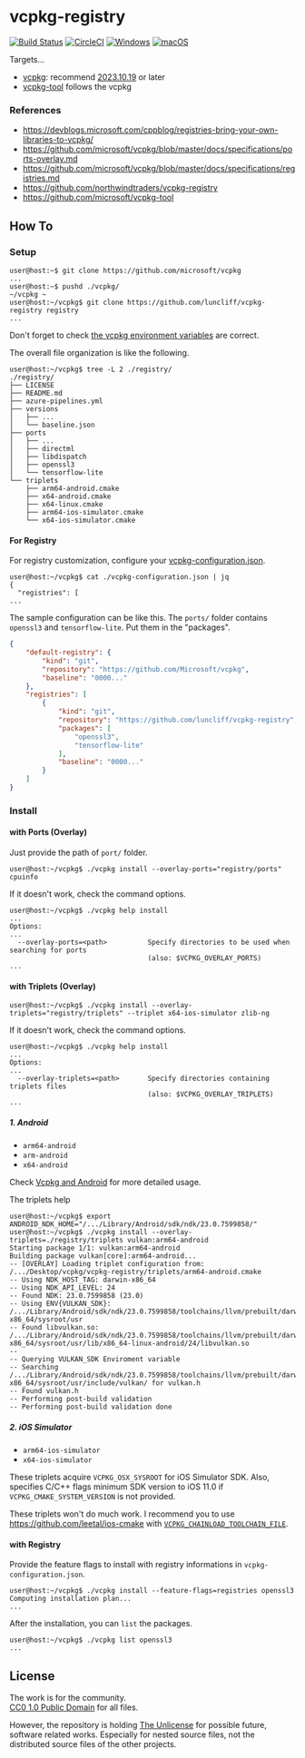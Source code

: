 # vcpkg-registry

[![Build Status](https://dev.azure.com/luncliff/personal/_apis/build/status/luncliff.vcpkg-registry?branchName=main)](https://dev.azure.com/luncliff/personal/_build/latest?definitionId=52&branchName=main)
[![CircleCI](https://dl.circleci.com/status-badge/img/gh/luncliff/vcpkg-registry/tree/main.svg?style=shield)](https://dl.circleci.com/status-badge/redirect/gh/luncliff/vcpkg-registry/tree/main)
[![Windows](https://github.com/luncliff/vcpkg-registry/actions/workflows/build-windows.yml/badge.svg?branch=main)](https://github.com/luncliff/vcpkg-registry/actions/workflows/build-windows.yml)
[![macOS](https://github.com/luncliff/vcpkg-registry/actions/workflows/build-macos.yml/badge.svg?branch=main)](https://github.com/luncliff/vcpkg-registry/actions/workflows/build-macos.yml)

Targets...

* [vcpkg](https://github.com/microsoft/vcpkg): recommend [2023.10.19](https://github.com/microsoft/vcpkg/releases/tag/2023.10.19) or later
* [vcpkg-tool](https://github.com/microsoft/vcpkg-tool) follows the vcpkg

### References

* https://devblogs.microsoft.com/cppblog/registries-bring-your-own-libraries-to-vcpkg/
* https://github.com/microsoft/vcpkg/blob/master/docs/specifications/ports-overlay.md
* https://github.com/microsoft/vcpkg/blob/master/docs/specifications/registries.md
* https://github.com/northwindtraders/vcpkg-registry
* https://github.com/microsoft/vcpkg-tool

## How To

### Setup

```console
user@host:~$ git clone https://github.com/microsoft/vcpkg
...
user@host:~$ pushd ./vcpkg/
~/vcpkg ~
user@host:~/vcpkg$ git clone https://github.com/luncliff/vcpkg-registry registry
...
```

Don't forget to check [the vcpkg environment variables](https://github.com/microsoft/vcpkg/blob/master/docs/users/config-environment.md) are correct.

The overall file organization is like the following.

```console
user@host:~/vcpkg$ tree -L 2 ./registry/
./registry/
├── LICENSE
├── README.md
├── azure-pipelines.yml
├── versions
│   ├── ...
│   └── baseline.json
├── ports
│   ├── ...
│   ├── directml
│   ├── libdispatch
│   ├── openssl3
│   └── tensorflow-lite
└── triplets
    ├── arm64-android.cmake
    ├── x64-android.cmake
    ├── x64-linux.cmake
    ├── arm64-ios-simulator.cmake
    └── x64-ios-simulator.cmake
```

#### For Registry

For registry customization, configure your [vcpkg-configuration.json](https://github.com/microsoft/vcpkg/blob/master/docs/specifications/registries.md).

```console
user@host:~/vcpkg$ cat ./vcpkg-configuration.json | jq
{
  "registries": [
...
```

The sample configuration can be like this.
The `ports/` folder contains `openssl3` and `tensorflow-lite`. Put them in the "packages".

```json
{
    "default-registry": {
        "kind": "git",
        "repository": "https://github.com/Microsoft/vcpkg",
        "baseline": "0000..."
    },
    "registries": [
        {
            "kind": "git",
            "repository": "https://github.com/luncliff/vcpkg-registry",
            "packages": [
                "openssl3",
                "tensorflow-lite"
            ],
            "baseline": "0000..."
        }
    ]
}
```

### Install

#### with Ports (Overlay)

Just provide the path of `port/` folder. 

```console
user@host:~/vcpkg$ ./vcpkg install --overlay-ports="registry/ports" cpuinfo
```

If it doesn't work, check the command options.

```console
user@host:~/vcpkg$ ./vcpkg help install
...
Options:
...
  --overlay-ports=<path>          Specify directories to be used when searching for ports
                                  (also: $VCPKG_OVERLAY_PORTS)
...
```

#### with Triplets (Overlay)

```console
user@host:~/vcpkg$ ./vcpkg install --overlay-triplets="registry/triplets" --triplet x64-ios-simulator zlib-ng
```

If it doesn't work, check the command options.

```console
user@host:~/vcpkg$ ./vcpkg help install
...
Options:
...
  --overlay-triplets=<path>       Specify directories containing triplets files
                                  (also: $VCPKG_OVERLAY_TRIPLETS)
...
```

##### 1. Android

* `arm64-android`
* `arm-android`
* `x64-android`

Check [Vcpkg and Android](https://github.com/microsoft/vcpkg/blob/master/docs/users/android.md) for more detailed usage.

The triplets help 
```console
user@host:~/vcpkg$ export ANDROID_NDK_HOME="/.../Library/Android/sdk/ndk/23.0.7599858/"
user@host:~/vcpkg$ ./vcpkg install --overlay-triplets=./registry/triplets vulkan:arm64-android
Starting package 1/1: vulkan:arm64-android
Building package vulkan[core]:arm64-android...
-- [OVERLAY] Loading triplet configuration from: /.../Desktop/vcpkg/vcpkg-registry/triplets/arm64-android.cmake
-- Using NDK_HOST_TAG: darwin-x86_64
-- Using NDK_API_LEVEL: 24
-- Found NDK: 23.0.7599858 (23.0)
-- Using ENV{VULKAN_SDK}: /.../Library/Android/sdk/ndk/23.0.7599858/toolchains/llvm/prebuilt/darwin-x86_64/sysroot/usr
-- Found libvulkan.so: /.../Library/Android/sdk/ndk/23.0.7599858/toolchains/llvm/prebuilt/darwin-x86_64/sysroot/usr/lib/x86_64-linux-android/24/libvulkan.so
-- 
-- Querying VULKAN_SDK Enviroment variable
-- Searching /.../Library/Android/sdk/ndk/23.0.7599858/toolchains/llvm/prebuilt/darwin-x86_64/sysroot/usr/include/vulkan/ for vulkan.h
-- Found vulkan.h
-- Performing post-build validation
-- Performing post-build validation done
```

##### 2. iOS Simulator

* `arm64-ios-simulator`
* `x64-ios-simulator`

These triplets acquire `VCPKG_OSX_SYSROOT` for iOS Simulator SDK. Also, specifies C/C++ flags minimum SDK version to iOS 11.0 if `VCPKG_CMAKE_SYSTEM_VERSION` is not provided.

These triplets won't do much work. I recommend you to use https://github.com/leetal/ios-cmake with [`VCPKG_CHAINLOAD_TOOLCHAIN_FILE`](https://github.com/microsoft/vcpkg/blob/master/docs/users/triplets.md#vcpkg_chainload_toolchain_file).

#### with Registry

Provide the feature flags to install with registry informations in `vcpkg-configuration.json`.

```console
user@host:~/vcpkg$ ./vcpkg install --feature-flags=registries openssl3
Computing installation plan...
...
```

After the installation, you can `list` the packages.

```console
user@host:~/vcpkg$ ./vcpkg list openssl3
...
```

## License

The work is for the community.  
[CC0 1.0 Public Domain](https://creativecommons.org/publicdomain/zero/1.0/deed.ko) for all files.

However, the repository is holding [The Unlicense](https://unlicense.org) for possible future, software related works.
Especially for nested source files, not the distributed source files of the other projects.
